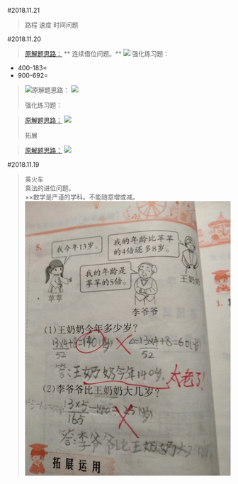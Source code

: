 #2018.11.21

> 路程 速度 时间问题

#2018.11.20

> [原解题思路：](#20181120)
>** 连续借位问题。**
![](/assets/20181120-1.jpg)
> 强化练习题：
* 400-183=      
* 900-692=

> ![原解题思路：](#20181120-1)
![](/assets/20181120-2.jpg)
>
>强化练习题：

> [原解题思路：](#20181120-2)
![](/assets/20181120-3.jpg)
> <p id="20181120"/>拓展

>[原解题思路：](#20181120-3)
![](/assets/20181120-4.jpg)

#2018.11.19
> 乘火车  
> 乘法的进位问题。  
> ××数学是严谨的学科。不能随意增或减。  
> ![](/assets/IMG_1.jpg)



